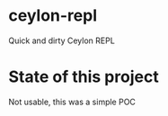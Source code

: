 # ceylon-repl
Quick and dirty Ceylon REPL

# State of this project
Not usable, this was a simple POC
